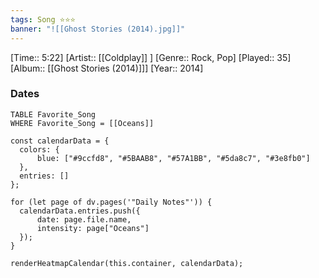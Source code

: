 ```yaml
---
tags: Song ⭐⭐⭐ 
banner: "![[Ghost Stories (2014).jpg]]"
---
```

[Time:: 5:22]
[Artist:: [[Coldplay]] ]
[Genre:: Rock, Pop]
[Played:: 35]
[Album:: [[Ghost Stories (2014)]]]
[Year:: 2014]
### Dates
````dataview
TABLE Favorite_Song
WHERE Favorite_Song = [[Oceans]]
````

  ```dataviewjs
const calendarData = { 
	colors: { 
		blue: ["#9ccfd8", "#5BAAB8", "#57A1BB", "#5da8c7", "#3e8fb0"] 
	}, 
	entries: [] 
}; 

for (let page of dv.pages('"Daily Notes"')) { 
	calendarData.entries.push({ 
		date: page.file.name, 
		intensity: page["Oceans"]
	}); 
} 

renderHeatmapCalendar(this.container, calendarData);
```
